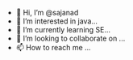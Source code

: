 - 👋 Hi, I’m @sajanad
- 👀 I’m interested in java...
- 🌱 I’m currently learning SE...
- 💞️ I’m looking to collaborate on ...
- 📫 How to reach me ...

<!---
sajanad/sajanad is a ✨ special ✨ repository because its `README.md` (this file) appears on your GitHub profile.
You can click the Preview link to take a look at your changes.
--->
